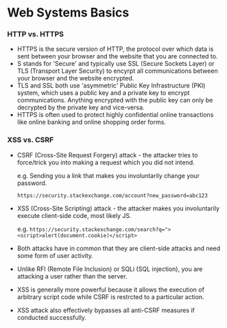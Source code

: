# Web Systems Basics

### HTTP vs. HTTPS
- HTTPS is the secure version of HTTP, the protocol over which data is sent between your browser and the website that you are connected to.
- S stands for 'Secure' and typically use SSL (Secure Sockets Layer) or TLS (Transport Layer Security) to encyrpt all communications between your browser and the website encrypted.
- TLS and SSL both use 'asymmetric' Public Key Infrastructure (PKI) system, which uses a public key and a private key to encrypt communications. Anything encrypted with the public key can only be decrypted by the private key and vice-versa.
- HTTPS is often used to protect highly confidential online transactions like online banking and online shopping order forms.

### XSS vs. CSRF
- CSRF (Cross-Site Request Forgery) attack - the attacker tries to force/trick you into making a request which you did not intend. 
  
    e.g. Sending you a link that makes you involuntarily change your password. 

    ```https://security.stackexchange.com/account?new_password=abc123```

- XSS (Cross-Site Scripting) attack - the attacker makes you involuntarily execute client-side code, most likely JS. 

  e.g. ```https://security.stackexchange.com/search?q="><script>alert(document.cookie)</script>```

- Both attacks have in common that they are client-side attacks and need some form of user activity.
- Unlike RFI (Remote File Inclusion) or SQLi (SQL injection), you are attacking a user rather than the server.
- XSS is generally more powerful because it allows the execution of arbitrary script code while CSRF is restrcted to a particular action.
- XSS attack also effectively bypasses all anti-CSRF measures if conducted successfully.